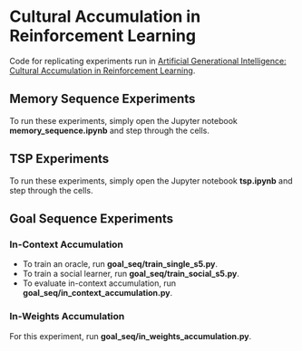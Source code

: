 # Cultural Accumulation in Reinforcement Learning

Code for replicating experiments run in [Artificial Generational Intelligence: Cultural Accumulation in Reinforcement Learning](https://arxiv.org/pdf/2406.00392).

## Memory Sequence Experiments
To run these experiments, simply open the Jupyter notebook __memory_sequence.ipynb__ and step through the cells.

## TSP Experiments
To run these experiments, simply open the Jupyter notebook __tsp.ipynb__ and step through the cells.

## Goal Sequence Experiments
### In-Context Accumulation
- To train an oracle, run __goal_seq/train_single_s5.py__.
- To train a social learner, run __goal_seq/train_social_s5.py__.
- To evaluate in-context accumulation, run __goal_seq/in_context_accumulation.py__.

### In-Weights Accumulation
For this experiment, run __goal_seq/in_weights_accumulation.py__.
